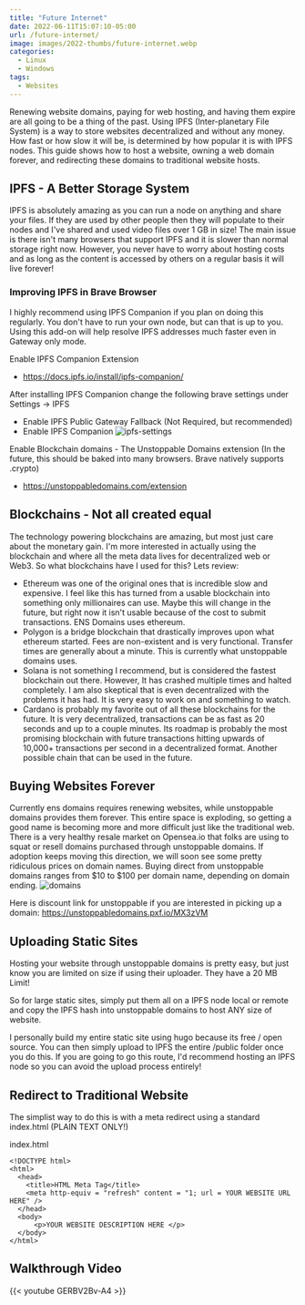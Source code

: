```yaml
---
title: "Future Internet"
date: 2022-06-11T15:07:10-05:00
url: /future-internet/
image: images/2022-thumbs/future-internet.webp
categories:
  - Linux
  - Windows
tags:
  - Websites
---
```

Renewing website domains, paying for web hosting, and having them expire are all going to be a thing of the past. 
Using IPFS (Inter-planetary File System) is a way to store websites decentralized and without any money. How fast or how slow it will be, is determined by how popular it is with IPFS nodes. 
This guide shows how to host a website, owning a web domain forever, and redirecting these domains to traditional website hosts. 
<!--more-->

## IPFS - A Better Storage System

IPFS is absolutely amazing as you can run a node on anything and share your files. If they are used by other people then they will populate to their nodes and I've shared and used video files over 1 GB in size! The main issue is there isn't many browsers that support IPFS and it is slower than normal storage right now. However, you never have to worry about hosting costs and as long as the content is accessed by others on a regular basis it will live forever! 

### Improving IPFS in Brave Browser

I highly recommend using IPFS Companion if you plan on doing this regularly. You don't have to run your own node, but can that is up to you. Using this add-on will help resolve IPFS addresses much faster even in Gateway only mode. 

Enable IPFS Companion Extension
- https://docs.ipfs.io/install/ipfs-companion/

After installing IPFS Companion change the following brave settings under Settings -> IPFS
- Enable IPFS Public Gateway Fallback (Not Required, but recommended)
- Enable IPFS Companion 
![ipfs-settings](/images/2022/future-internet/ipfs-settings.webp)

Enable Blockchain domains - The Unstoppable Domains extension (In the future, this should be baked into many browsers. Brave natively supports .crypto)
 - https://unstoppabledomains.com/extension


## Blockchains - Not all created equal

The technology powering blockchains are amazing, but most just care about the monetary gain. I'm more interested in actually using the blockchain and where all the meta data lives for decentralized web or Web3. So what blockchains have I used for this? Lets review:
- Ethereum was one of the original ones that is incredible slow and expensive. I feel like this has turned from a usable blockchain into something only millionaires can use. Maybe this will change in the future, but right now it isn't usable because of the cost to submit transactions. ENS Domains uses ethereum.
- Polygon is a bridge blockchain that drastically improves upon what ethereum started. Fees are non-existent and is very functional. Transfer times are generally about a minute. This is currently what unstoppable domains uses. 
- Solana is not something I recommend, but is considered the fastest blockchain out there. However, It has crashed multiple times and halted completely. I am also skeptical that is even decentralized with the problems it has had. It is very easy to work on and something to watch.
- Cardano is probably my favorite out of all these blockchains for the future. It is very decentralized, transactions can be as fast as 20 seconds and up to a couple minutes. Its roadmap is probably the most promising blockchain with future transactions hitting upwards of 10,000+ transactions per second in a decentralized format. Another possible chain that can be used in the future. 

## Buying Websites Forever

Currently ens domains requires renewing websites, while unstoppable domains provides them forever. This entire space is exploding, so getting a good name is becoming more and more difficult just like the traditional web. There is a very healthy resale market on Opensea.io that folks are using to squat or resell domains purchased through unstoppable domains. If adoption keeps moving this direction, we will soon see some pretty ridiculous prices on domain names. Buying direct from unstoppable domains ranges from $10 to $100 per domain name, depending on domain ending. 
![domains](/images/2022/future-internet/domains.webp)

Here is discount link for unstoppable if you are interested in picking up a domain: <https://unstoppabledomains.pxf.io/MX3zVM>

## Uploading Static Sites

Hosting your website through unstoppable domains is pretty easy, but just know you are limited on size if using their uploader. They have a 20 MB Limit! 

So for large static sites, simply put them all on a IPFS node local or remote and copy the IPFS hash into unstoppable domains to host ANY size of website. 

I personally build my entire static site using hugo because its free / open source. You can then simply upload to IPFS the entire /public folder once you do this. If you are going to go this route, I'd recommend hosting an IPFS node so you can avoid the upload process entirely! 

## Redirect to Traditional Website

The simplist way to do this is with a meta redirect using a standard index.html (PLAIN TEXT ONLY!)

index.html
```
<!DOCTYPE html>
<html>
  <head>
    <title>HTML Meta Tag</title>
    <meta http-equiv = "refresh" content = "1; url = YOUR WEBSITE URL HERE" />
  </head>
  <body>
      <p>YOUR WEBSITE DESCRIPTION HERE </p>
  </body>
</html>
```

## Walkthrough Video 

{{< youtube GERBV2Bv-A4 >}}

